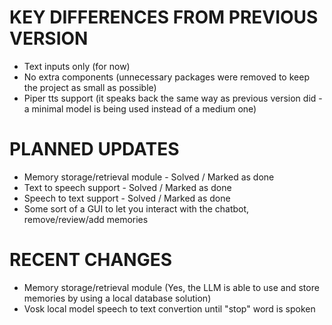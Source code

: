 # KEY DIFFERENCES FROM PREVIOUS VERSION

- Text inputs only (for now)
- No extra components (unnecessary packages were removed to keep the project as small as possible)
- Piper tts support (it speaks back the same way as previous version did - a minimal model is being used instead of a medium one)

# PLANNED UPDATES

- Memory storage/retrieval module - Solved / Marked as done
- Text to speech support - Solved / Marked as done
- Speech to text support - Solved / Marked as done
- Some sort of a GUI to let you interact with the chatbot, remove/review/add memories  

# RECENT CHANGES

- Memory storage/retrieval module (Yes, the LLM is able to use and store memories by using a local database solution)
- Vosk local model speech to text convertion until "stop" word is spoken